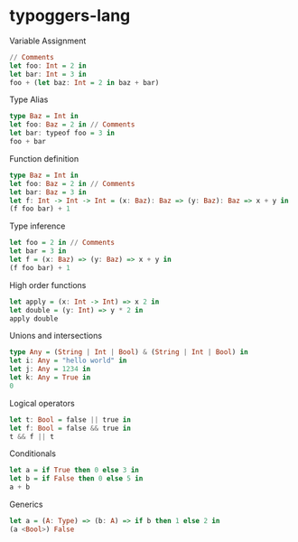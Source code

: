 # typoggers-lang

Variable Assignment

```haskell
// Comments
let foo: Int = 2 in
let bar: Int = 3 in
foo + (let baz: Int = 2 in baz + bar)
```

Type Alias

```haskell
type Baz = Int in
let foo: Baz = 2 in // Comments
let bar: typeof foo = 3 in
foo + bar
```

Function definition

```haskell
type Baz = Int in
let foo: Baz = 2 in // Comments
let bar: Baz = 3 in
let f: Int -> Int -> Int = (x: Baz): Baz => (y: Baz): Baz => x + y in
(f foo bar) + 1
```

Type inference

```haskell
let foo = 2 in // Comments
let bar = 3 in
let f = (x: Baz) => (y: Baz) => x + y in
(f foo bar) + 1
```

High order functions

```haskell
let apply = (x: Int -> Int) => x 2 in
let double = (y: Int) => y * 2 in
apply double
```

Unions and intersections

```haskell
type Any = (String | Int | Bool) & (String | Int | Bool) in
let i: Any = "hello world" in
let j: Any = 1234 in
let k: Any = True in
0
```

Logical operators

```haskell
let t: Bool = false || true in
let f: Bool = false && true in
t && f || t
```

Conditionals

```haskell
let a = if True then 0 else 3 in
let b = if False then 0 else 5 in
a + b
```

Generics

```haskell
let a = (A: Type) => (b: A) => if b then 1 else 2 in
(a <Bool>) False
```
